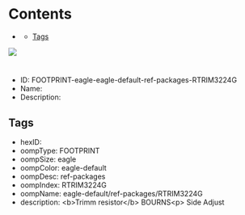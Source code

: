 



Contents
========

* [](#)
	* [Tags](#tags)
  
![][im]
# 

- ID: FOOTPRINT-eagle-eagle-default-ref-packages-RTRIM3224G
- Name: 
- Description: 

## Tags

- hexID: 
- oompType: FOOTPRINT
- oompSize: eagle
- oompColor: eagle-default
- oompDesc: ref-packages
- oompIndex: RTRIM3224G
- oompName: eagle-default/ref-packages/RTRIM3224G
- description: &lt;b&gt;Trimm resistor&lt;/b&gt; BOURNS&lt;p&gt;&#xD;
Side Adjust



[im]: image.png
